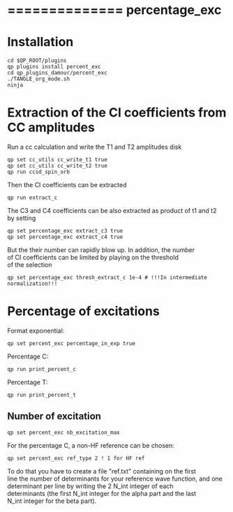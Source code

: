 ==============
percentage_exc
==============

# Installation
```
cd $QP_ROOT/plugins
qp plugins install percent_exc
cd qp_plugins_damour/percent_exc
./TANGLE_org_mode.sh
ninja
```

# Extraction of the CI coefficients from CC amplitudes  
Run a cc calculation and write the T1 and T2 amplitudes disk
```
qp set cc_utils cc_write_t1 true   
qp set cc_utils cc_write_t2 true
qp run ccsd_spin_orb
```
Then the CI coefficients can be extracted
```
qp run extract_c
```
The C3 and C4 coefficients can be also extracted as product of t1 and t2  
by setting
```
qp set percentage_exc extract_c3 true  
qp set percentage_exc extract_c4 true
```
But the their number can rapidly blow up. In addition, the number  
of CI coefficients can be limited by playing on the threshold   
of the selection
```
qp set percentage_exc thresh_extract_c 1e-4 # !!!In intermediate normalization!!!
```

# Percentage of excitations
Format exponential:  
```
qp set percent_exc percentage_in_exp true
```
Percentage C:   
```
qp run print_percent_c
```
Percentage T:
```
qp run print_percent_t
```

## Number of excitation
```
qp set percent_exc nb_excitation_max
```

For the percentage C, a non-HF reference can be chosen:  
```
qp set percent_exc ref_type 2 ! 1 for HF ref
```
To do that you have to create a file "ref.txt" containing on the first  
line the number of determinants for your reference wave function, and one  
determinant per line by writing the 2 N_int integer of each  
determinants (the first N_int integer for the alpha part and the last  
N_int integer for the beta part).
